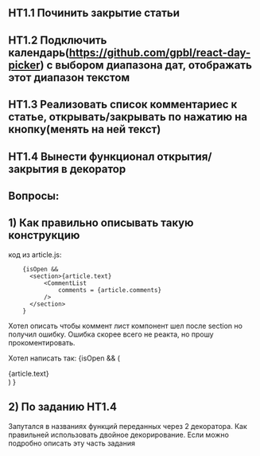 ## HT1.1 Починить закрытие статьи
## HT1.2 Подключить календарь(https://github.com/gpbl/react-day-picker) с выбором диапазона дат, отображать этот диапазон текстом
## HT1.3 Реализовать список комментариес к статье, открывать/закрывать по нажатию на кнопку(менять на ней текст)
## HT1.4 Вынести функционал открытия/закрытия в декоратор

## Вопросы:
## 1) Как правильно описывать такую конструкцию

код из article.js:

        {isOpen &&
          <section>{article.text}
              <CommentList
                  comments = {article.comments}
              />
          </section>
        }

Хотел описать чтобы коммент лист компонент шел после section но получил ошибку. Ошибка скорее всего не реакта,
но прошу прокоментировать.

Хотел написать так:
        {isOpen && (
          <section>{article.text}</section>
          <CommentList
            comments = {article.comments}
          />
        )
        }

## 2) По заданию HT1.4
   Запутался в названиях функций переданных через 2 декоратора.
   Как правильней использовать двойное декорирование. Если можно подробно описать эту часть задания